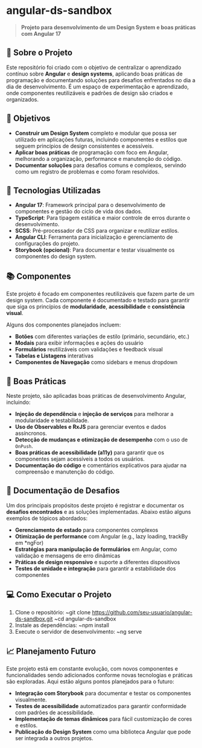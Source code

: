 # angular-ds-sandbox

> **Projeto para desenvolvimento de um Design System e boas práticas com Angular 17**

## 📖 Sobre o Projeto

Este repositório foi criado com o objetivo de centralizar o aprendizado contínuo sobre **Angular** e **design systems**, aplicando boas práticas de programação e documentando soluções para desafios enfrentados no dia a dia de desenvolvimento. É um espaço de experimentação e aprendizado, onde componentes reutilizáveis e padrões de design são criados e organizados.

## 🎯 Objetivos

- **Construir um Design System** completo e modular que possa ser utilizado em aplicações futuras, incluindo componentes e estilos que seguem princípios de design consistentes e acessíveis.
- **Aplicar boas práticas** de programação com foco em Angular, melhorando a organização, performance e manutenção do código.
- **Documentar soluções** para desafios comuns e complexos, servindo como um registro de problemas e como foram resolvidos.

## 🚀 Tecnologias Utilizadas

- **Angular 17**: Framework principal para o desenvolvimento de componentes e gestão do ciclo de vida dos dados.
- **TypeScript**: Para tipagem estática e maior controle de erros durante o desenvolvimento.
- **SCSS**: Pré-processador de CSS para organizar e reutilizar estilos.
- **Angular CLI**: Ferramenta para inicialização e gerenciamento de configurações do projeto.
- **Storybook (opcional)**: Para documentar e testar visualmente os componentes do design system.

## 📚 Componentes

Este projeto é focado em componentes reutilizáveis que fazem parte de um design system. Cada componente é documentado e testado para garantir que siga os princípios de **modularidade**, **acessibilidade** e **consistência visual**.

Alguns dos componentes planejados incluem:

- **Botões** com diferentes variações de estilo (primário, secundário, etc.)
- **Modais** para exibir informações e ações do usuário
- **Formulários** reutilizáveis com validações e feedback visual
- **Tabelas e Listagens** interativas
- **Componentes de Navegação** como sidebars e menus dropdown

## 📘 Boas Práticas

Neste projeto, são aplicadas boas práticas de desenvolvimento Angular, incluindo:

- **Injeção de dependência** e **injeção de serviços** para melhorar a modularidade e testabilidade.
- **Uso de Observables e RxJS** para gerenciar eventos e dados assíncronos.
- **Detecção de mudanças e otimização de desempenho** com o uso de `OnPush`.
- **Boas práticas de acessibilidade (a11y)** para garantir que os componentes sejam acessíveis a todos os usuários.
- **Documentação do código** e comentários explicativos para ajudar na compreensão e manutenção do código.

## 📖 Documentação de Desafios

Um dos principais propósitos deste projeto é registrar e documentar os **desafios encontrados** e as soluções implementadas. Abaixo estão alguns exemplos de tópicos abordados:

- **Gerenciamento de estado** para componentes complexos
- **Otimização de performance** com Angular (e.g., lazy loading, trackBy em *ngFor)
- **Estratégias para manipulação de formulários** em Angular, como validação e mensagens de erro dinâmicas
- **Práticas de design responsivo** e suporte a diferentes dispositivos
- **Testes de unidade e integração** para garantir a estabilidade dos componentes

## 💻 Como Executar o Projeto

1. Clone o repositório:
   ~git clone https://github.com/seu-usuario/angular-ds-sandbox.git
   ~cd angular-ds-sandbox
2. Instale as dependências:
  ~npm install
3. Execute o servidor de desenvolvimento:
  ~ng serve

## 📈 Planejamento Futuro

Este projeto está em constante evolução, com novos componentes e funcionalidades sendo adicionados conforme novas tecnologias e práticas são exploradas. Aqui estão alguns pontos planejados para o futuro:

- **Integração com Storybook** para documentar e testar os componentes visualmente.
- **Testes de acessibilidade** automatizados para garantir conformidade com padrões de acessibilidade.
- **Implementação de temas dinâmicos** para fácil customização de cores e estilos.
- **Publicação do Design System** como uma biblioteca Angular que pode ser integrada a outros projetos.
